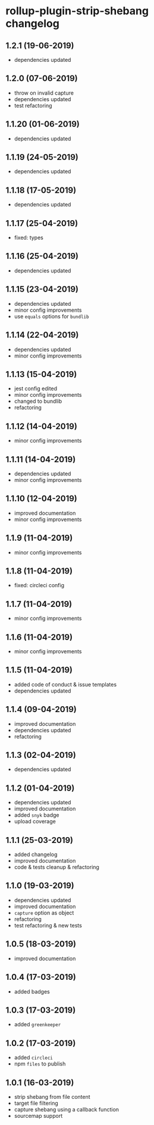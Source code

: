 # rollup-plugin-strip-shebang changelog

## 1.2.1 (19-06-2019)

* dependencies updated

## 1.2.0 (07-06-2019)

* throw on invalid capture
* dependencies updated
* test refactoring

## 1.1.20 (01-06-2019)

* dependencies updated

## 1.1.19 (24-05-2019)

* dependencies updated

## 1.1.18 (17-05-2019)

* dependencies updated

## 1.1.17 (25-04-2019)

* fixed: types

## 1.1.16 (25-04-2019)

* dependencies updated

## 1.1.15 (23-04-2019)

* dependencies updated
* minor config improvements
* use `equals` options for `bundlib`

## 1.1.14 (22-04-2019)

* dependencies updated
* minor config improvements

## 1.1.13 (15-04-2019)

* jest config edited
* minor config improvements
* changed to bundlib
* refactoring

## 1.1.12 (14-04-2019)

* minor config improvements

## 1.1.11 (14-04-2019)

* dependencies updated
* minor config improvements

## 1.1.10 (12-04-2019)

* improved documentation
* minor config improvements

## 1.1.9 (11-04-2019)

* minor config improvements

## 1.1.8 (11-04-2019)

* fixed: circleci config

## 1.1.7 (11-04-2019)

* minor config improvements

## 1.1.6 (11-04-2019)

* minor config improvements

## 1.1.5 (11-04-2019)

* added code of conduct & issue templates
* dependencies updated

## 1.1.4 (09-04-2019)

* improved documentation
* dependencies updated
* refactoring

## 1.1.3 (02-04-2019)

* dependencies updated

## 1.1.2 (01-04-2019)

* dependencies updated
* improved documentation
* added `snyk` badge
* upload coverage

## 1.1.1 (25-03-2019)

* added changelog
* improved documentation
* code & tests cleanup & refactoring

## 1.1.0 (19-03-2019)

* dependencies updated
* improved documentation
* `capture` option as object
* refactoring
* test refactoring & new tests

## 1.0.5 (18-03-2019)

* improved documentation

## 1.0.4 (17-03-2019)

* added badges

## 1.0.3 (17-03-2019)

* added `greenkeeper`

## 1.0.2 (17-03-2019)

* added `circleci`
* npm `files` to publish

## 1.0.1 (16-03-2019)

* strip shebang from file content
* target file filtering
* capture shebang using a callback function
* sourcemap support
